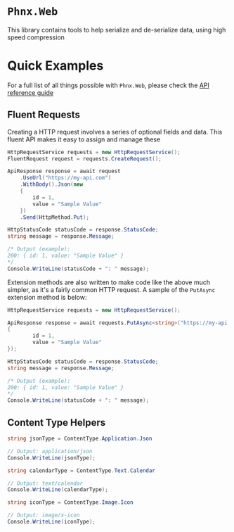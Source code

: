 # `Phnx.Web`

This library contains tools to help serialize and de-serialize data, using high speed compression

# Quick Examples

For a full list of all things possible with `Phnx.Web`, please check the [API reference guide](https://phoenix-apps.github.io/Phnx-Wiki/api/Phnx.Web.html)

## Fluent Requests

Creating a HTTP request involves a series of optional fields and data. This fluent API makes it easy to assign and manage these

```cs
HttpRequestService requests = new HttpRequestService();
FluentRequest request = requests.CreateRequest();

ApiResponse response = await request
    .UseUrl("https://my-api.com")
    .WithBody().Json(new
    {
        id = 1,
        value = "Sample Value"
    })
    .Send(HttpMethod.Put);

HttpStatusCode statusCode = response.StatusCode;
string message = response.Message;

/* Output (example):
200: { id: 1, value: "Sample Value" }
*/
Console.WriteLine(statusCode + ": " message);
```

Extension methods are also written to make code like the above much simpler, as it's a fairly common HTTP request. A sample of the `PutAsync` extension method is below:

```cs
HttpRequestService requests = new HttpRequestService();

ApiResponse response = await requests.PutAsync<string>("https://my-api.com", new
{
        id = 1,
        value = "Sample Value"
});

HttpStatusCode statusCode = response.StatusCode;
string message = response.Message;

/* Output (example):
200: { id: 1, value: "Sample Value" }
*/
Console.WriteLine(statusCode + ": " message);
```

## Content Type Helpers
```cs
string jsonType = ContentType.Application.Json

// Output: application/json
Console.WriteLine(jsonType);

string calendarType = ContentType.Text.Calendar

// Output: text/calendar
Console.WriteLine(calendarType);

string iconType = ContentType.Image.Icon

// Output: image/x-icon
Console.WriteLine(iconType);
```